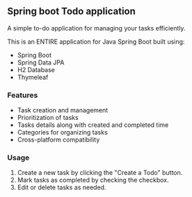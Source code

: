 ## Spring boot Todo application
A simple to-do application for managing your tasks efficiently.

This is an ENTIRE application for Java Spring Boot built using:
- Spring Boot
- Spring Data JPA
- H2 Database
- Thymeleaf

### Features

- Task creation and management
- Prioritization of tasks
- Tasks details along with created and completed time
- Categories for organizing tasks
- Cross-platform compatibility

### Usage

1. Create a new task by clicking the "Create a Todo" button.
2. Mark tasks as completed by checking the checkbox.
3. Edit or delete tasks as needed.

